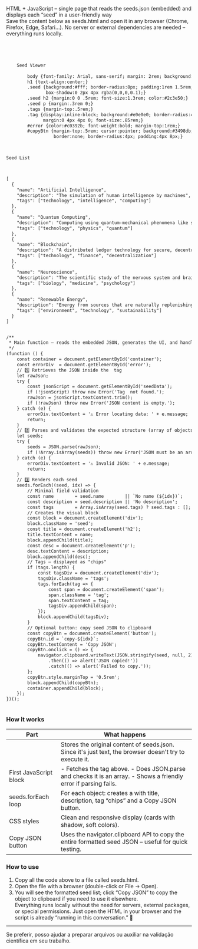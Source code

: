 HTML + JavaScript – single page that reads the seeds.json (embedded) and displays each “seed” in a user-friendly way  
Save the content below as seeds.html and open it in any browser (Chrome, Firefox, Edge, Safari…). No server or external dependencies are needed – everything runs locally.  
```html



    
    Seed Viewer
    
        body {font-family: Arial, sans-serif; margin: 2rem; background:#f9f9f9; color:#333;}
        h1 {text-align:center;}
        .seed {background:#fff; border-radius:8px; padding:1rem 1.5rem; margin:1rem 0;
               box-shadow:0 2px 4px rgba(0,0,0,0.1);}
        .seed h2 {margin:0 0 .5rem; font-size:1.3rem; color:#2c3e50;}
        .seed p {margin:.3rem 0;}
        .tags {margin-top:.5rem;}
        .tag {display:inline-block; background:#e0e0e0; border-radius:4px; padding:2px 6px;
              margin:0 4px 4px 0; font-size:.85rem;}
        #error {color:#c0392b; font-weight:bold; margin-top:1rem;}
        #copyBtn {margin-top:.5rem; cursor:pointer; background:#3498db; color:#fff;
                  border:none; border-radius:4px; padding:4px 8px;}
    


Seed List



[
  {
    "name": "Artificial Intelligence",
    "description": "The simulation of human intelligence by machines",
    "tags": ["technology", "intelligence", "computing"]
  },
  {
    "name": "Quantum Computing",
    "description": "Computing using quantum‑mechanical phenomena like superposition and entanglement",
    "tags": ["technology", "physics", "quantum"]
  },
  {
    "name": "Blockchain",
    "description": "A distributed ledger technology for secure, decentralized transactions",
    "tags": ["technology", "finance", "decentralization"]
  },
  {
    "name": "Neuroscience",
    "description": "The scientific study of the nervous system and brain function",
    "tags": ["biology", "medicine", "psychology"]
  },
  {
    "name": "Renewable Energy",
    "description": "Energy from sources that are naturally replenishing such as solar, wind, hydro, and geothermal",
    "tags": ["environment", "technology", "sustainability"]
  }
]


/**
 * Main function – reads the embedded JSON, generates the UI, and handles errors.
 */
(function () {
    const container = document.getElementById('container');
    const errorDiv  = document.getElementById('error');
    // 1️⃣ Retrieves the JSON inside the  tag
    let rawJson;
    try {
        const jsonScript = document.getElementById('seedData');
        if (!jsonScript) throw new Error('Tag  not found.');
        rawJson = jsonScript.textContent.trim();
        if (!rawJson) throw new Error('JSON content is empty.');
    } catch (e) {
        errorDiv.textContent = '⚠️ Error locating data: ' + e.message;
        return;
    }
    // 2️⃣ Parses and validates the expected structure (array of objects)
    let seeds;
    try {
        seeds = JSON.parse(rawJson);
        if (!Array.isArray(seeds)) throw new Error('JSON must be an array.');
    } catch (e) {
        errorDiv.textContent = '⚠️ Invalid JSON: ' + e.message;
        return;
    }
    // 3️⃣ Renders each seed
    seeds.forEach((seed, idx) => {
        // Minimal field validation
        const name        = seed.name        || `No name (${idx})`;
        const description = seed.description || 'No description';
        const tags        = Array.isArray(seed.tags) ? seed.tags : [];
        // Creates the visual block
        const block = document.createElement('div');
        block.className = 'seed';
        const title = document.createElement('h2');
        title.textContent = name;
        block.appendChild(title);
        const desc = document.createElement('p');
        desc.textContent = description;
        block.appendChild(desc);
        // Tags – displayed as "chips"
        if (tags.length) {
            const tagsDiv = document.createElement('div');
            tagsDiv.className = 'tags';
            tags.forEach(tag => {
                const span = document.createElement('span');
                span.className = 'tag';
                span.textContent = tag;
                tagsDiv.appendChild(span);
            });
            block.appendChild(tagsDiv);
        }
        // Optional button: copy seed JSON to clipboard
        const copyBtn = document.createElement('button');
        copyBtn.id = `copy-${idx}`;
        copyBtn.textContent = 'Copy JSON';
        copyBtn.onclick = () => {
            navigator.clipboard.writeText(JSON.stringify(seed, null, 2))
                .then(() => alert('JSON copied!'))
                .catch(() => alert('Failed to copy.'));
        };
        copyBtn.style.marginTop = '0.5rem';
        block.appendChild(copyBtn);
        container.appendChild(block);
    });
})();



```
### How it works  
| Part | What happens |
|------|--------------|
|  | Stores the original content of seeds.json. Since it's just text, the browser doesn't try to execute it. |
| First JavaScript block | - Fetches the tag above.  - Does JSON.parse and checks it is an array.  - Shows a friendly error if parsing fails. |
| seeds.forEach loop | For each object: creates a  with title, description, tag “chips” and a Copy JSON button. |
| CSS styles | Clean and responsive display (cards with shadow, soft colors). |
| Copy JSON button | Uses the navigator.clipboard API to copy the entire formatted seed JSON – useful for quick testing. |
### How to use  
1. Copy all the code above to a file called seeds.html.  
2. Open the file with a browser (double-click or File → Open).  
3. You will see the formatted seed list; click “Copy JSON” to copy the object to clipboard if you need to use it elsewhere.  
Everything runs locally without the need for servers, external packages, or special permissions. Just open the HTML in your browser and the script is already “running in this conversation.” 🎉

***

Se preferir, posso ajudar a preparar arquivos ou auxiliar na validação científica em seu trabalho.
